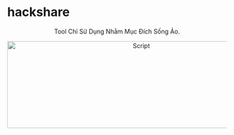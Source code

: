 # hackshare

<p align="center"> Tool Chỉ Sử Dụng Nhằm Mục Đích Sống Ảo.</p>

<p align="center"><img src="" width="600" height="200" alt="Script"></p>
